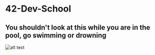 # 42-Dev-School

## You shouldn't look at this while you are in the pool, go swimming or drowning

![alt text](https://nsa40.casimages.com/img/2019/09/21/190921071537210307.jpg "I see you")
